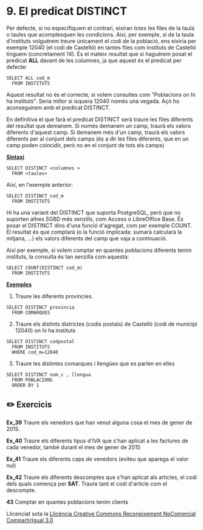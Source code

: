 # 9. El predicat DISTINCT

Per defecte, si no especifiquem el contrari, eixiran _totes_ les files de la
taula o taules que acomplesquen les condicions. Així, per exemple, si de la
taula d'instituts volguérem treure únicament el codi de la població, ens
eixiria per exemple 12040 (el codi de Castelló) en tantes files com instituts
de Castelló tinguem (concretament 14). És el mateix resultat que si haguérem
posat el predicat **ALL** davant de les columnes, ja que aquest és el predicat
per defecte:
```
SELECT ALL cod_m  
  FROM INSTITUTS
```
Aquest resultat no és el correcte, si volem consultes com "Poblacions on hi ha
instituts". Seria millor si isquera 12040 només una vegada. Açò ho
aconseguirem amb el predicat DISTINCT.

En definitiva el que farà el predicat DISTINCT serà traure les files diferents
del resultat que demanem. Si només demanem un camp, traurà els valors
diferents d'aquest camp. Si demanem més d'un camp, traurà els valors diferents
per al conjunt dels camps (és a dir les files diferents, que en un camp poden
coincidir, però no en el conjunt de tots els camps)

**<u>Sintaxi</u>**
```
SELECT DISTINCT <columnes >  
  FROM <taules>
```
Així, en l'exemple anterior:
```
SELECT DISTINCT cod_m  
  FROM INSTITUTS
```
Hi ha una variant del DISTINCT que suporta PostgreSQL, però que no suporten
altres SGBD més senzills, com Access o LibreOffice Base. És posar el DISTINCT
dins d'una funció d'agregat, com per exemple COUNT. El resultat és que
comptarà (o la funció implicada: sumarà calcularà la mitjana, ...) els valors
diferents del camp que vaja a continuació.

Així per exemple, si volem comptar en quantes poblacions diferents tenim
instituts, la consulta és tan senzilla com aquesta:
```
SELECT COUNT(DISTINCT cod_m)  
  FROM INSTITUTS
```
**<u>Exemples</u>**

  1) Traure les diferents provincies.
```
SELECT DISTINCT provincia  
  FROM COMARQUES
```
  2) Traure els distints districtes (codis postals) de Castelló (codi de municipi 12040) on hi ha instituts
```
SELECT DISTINCT codpostal  
  FROM INSTITUTS  
  WHERE cod_m=12040
```
  3) Traure les distintes comarques i llengües que es parlen en elles
```
SELECT DISTINCT nom_c , llengua  
  FROM POBLACIONS  
  ORDER BY 1
```

## :pencil2: Exercicis

**Ex_39** Traure els venedors que han venut alguna cosa el mes de gener de
2015.

**Ex_40** Traure els diferents tipus d'IVA que s'han aplicat a les factures de
cada venedor, també durant el mes de gener de 2015

**Ex_41** Traure els diferents caps de venedors (eviteu que aparega el valor
nul)

**Ex_42** Traure els diferents descomptes que s'han aplicat als articles, el
codi dels quals comença per **SAT**. Traure tant el codi d'article com el
descompte.

**43** Comptar en quantes poblacions tenim clients

Llicenciat sota la  [Llicència Creative Commons Reconeixement NoComercial
CompartirIgual 3.0](http://creativecommons.org/licenses/by-nc-sa/3.0/)

